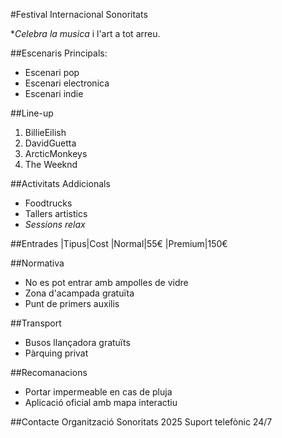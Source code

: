 #Festival Internacional Sonoritats

**Celebra la musica* i l'art a tot arreu.

##Escenaris Principals:
- Escenari pop
- Escenari electronica
- Escenari indie

##Line-up
1. BillieEilish
2. DavidGuetta
3. ArcticMonkeys
4. The Weeknd

##Activitats Addicionals
- Foodtrucks
- Tallers artistics
- *Sessions relax*

##Entrades
|Tipus|Cost
|Normal|55€
|Premium|150€

##Normativa
- No es pot entrar amb ampolles de vidre
- Zona d'acampada gratuïta
- Punt de primers auxilis

##Transport
* Busos llançadora gratuïts
* Pàrquing privat

##Recomanacions
* Portar impermeable en cas de pluja
* Aplicació oficial amb mapa interactiu

##Contacte
Organització Sonoritats 2025
Suport telefònic 24/7

